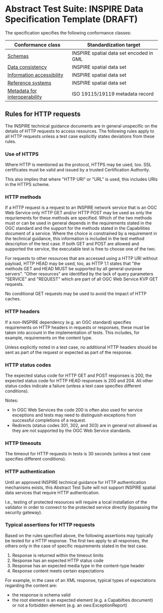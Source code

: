 # Abstract Test Suite: INSPIRE Data Specification Template (DRAFT)

The specification specifies the following conformance classes:

| Conformance class | Standardization target |
| ----------------- | ---------------------- |
| [Schemas](http://inspire.ec.europa.eu/id/ats/data/3.0rc3/schemas) | INSPIRE spatial data set encoded in GML |
| [Data consistency](http://inspire.ec.europa.eu/id/ats/data/3.0rc3/data-consistency) | INSPIRE spatial data set |
| [Information accessibility](http://inspire.ec.europa.eu/id/ats/data/3.0rc3/information-accessibility) | INSPIRE spatial data set |
| [Reference systems](http://inspire.ec.europa.eu/id/ats/data/3.0rc3/reference-systems) | INSPIRE spatial data set |
| [Metadata for interoperability](http://inspire.ec.europa.eu/id/ats/data/3.0rc3/interoperability-metadata) | ISO 19115/19119 metadata record |

## Rules for HTTP requests

The INSPIRE technical guidance documents are in general unspecific on the details of HTTP requests to access resources. The following rules apply to all HTTP requests unless a test case explicitly states deviations from these rules.

### Use of HTTPS

Where HTTP is mentioned as the protocol, HTTPS may be used, too. SSL certificates must be valid and issued by a trusted Certification Authority.

This also implies that where "HTTP URI" or "URL" is used, this includes URIs in the HTTPS scheme.

### HTTP methods

If a HTTP request is a request to an INSPIRE network service that is an OGC Web Service only HTTP GET and/or HTTP POST may be used as only the requriements for these methods are specified. Which of the two methods must or can be used in general depends in the requirements stated in the OGC standard and the support for the methods stated in the Capabilities document of a service. Where the choice is constrained by a requirement in the technical guidance, this information is included in the test method description of the test case. If both GET and POST are allowed and supported the service, the executable test is free to choose one of the two.  

For requests to other resources that are accessed using a HTTP URI without payload, HTTP HEAD may be used, too, as HTTP 1.1 states that "the methods GET and HEAD MUST be supported by all general-purpose servers". "Other resources" are identified by the lack of query parameters "SERVICE" and "REQUEST" which are part of all OGC Web Service KVP GET requests.

No conditional GET requests may be used to avoid the impact of HTTP caches. 

### HTTP headers

If a non-INSPIRE dependency (e.g. an OGC standard) specifies requirements on HTTP headers in requests or responses, these must be taken into account in the implementation of tests. This includes, for example, requirements on the content type.

Unless explicitly noted in a test case, no additional HTTP headers should be sent as part of the request or expected as part of the response.  

### HTTP status codes

The expected status code for HTTP GET and POST responses is 200, the expected status code for HTTP HEAD responses is 200 and 204. All other status codes indicate a failure (unless a test case specifies different conditions).
 
Notes:
 
* In OGC Web Services the code 200 is often also used for service exceptions and tests may need to distinguish exceptions from successful completions of a request.
* Redirects (status codes 301, 302, and 303) are in general not allowed as they are not supported by the OGC Web Service standards.

### HTTP timeouts

The timeout for HTTP requests in tests is 30 seconds (unless a test case specifies different conditions).

### HTTP authentication

Until an approved INSPIRE technical guidance for HTTP authentication mechanisms exists, this Abstract Test Suite will not support INSPIRE spatial data services that require HTTP authentication.

I.e., testing of protected resources will require a local installation of the validator in order to connect to the protected service directly (bypassing the security gateway).

### Typical assertions for HTTP requests

Based on the rules specified above, the following assertions may typically be tested for a HTTP response. The first two apply to all responses, the others only in the case of specific requirements stated in the test case.

1. Response is returned within the timeout limits
2. Response has an expected HTTP status code
3. Response has an expected media type in the content-type header
4. Response content meets certain expectations

For example, in the case of an XML response, typical types of expectations regarding the content are: 

* the response is schema valid
* the root element is an expected element (e.g. a Capabilties document) or not a forbidden element (e.g. an ows:ExceptionReport)   
